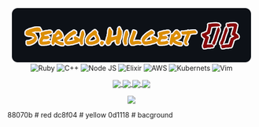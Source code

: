 <div align="center">
  <img alt="Sergio Hilgert" src="assets/sergio.hilgert.png" />
</div>
<div align="center">
<img src="https://readme-components.vercel.app/api?component=logo&logo=ruby&text=false&fill=0d1118&svgfill=cc0000" alt="Ruby">
<img src="https://readme-components.vercel.app/api?component=logo&logo=cplusplus&text=false&fill=0d1118&svgfill=5E97D0" alt="C++">
<img src="https://readme-components.vercel.app/api?component=logo&logo=node.js&text=false&fill=0d1118&svgfill=659b60" alt="Node JS">
<img src="https://readme-components.vercel.app/api?component=logo&logo=elixir&text=false&fill=0d1118&svgfill=811eb6
" alt="Elixir">
<img src="https://readme-components.vercel.app/api?component=logo&logo=amazonaws&text=false&fill=0d1118&svgfill=FF9900" alt="AWS">
<img src="https://readme-components.vercel.app/api?component=logo&logo=kubernetes&text=false&fill=0d1118&svgfill=326ce5&animation=spin" alt="Kubernets">
<img src="https://readme-components.vercel.app/api?component=logo&logo=vim&text=false&fill=0d1118&svgfill=029031&" alt="Vim">
</div>

<p align="center">
  <a href="https://github.com/okamimks">
    <img align="center"
         height="150em"
         src="https://github-readme-stats.vercel.app/api?username=sergio-hilgert&show_icons=true&include_all_commits=true&count_private=true&theme=apprentice&hide_border=true&bg_color=0D1117" />
  </a>

  <a href="https://github.com/okamimks">
    <img align="center"
         height="150em"
         src="https://github-readme-streak-stats.herokuapp.com/?user=sergio-hilgert&theme=black-ice&hide_border=true&stroke=0000&background=0D1118&ring=dc8f04&fire=dc8f04&currStreakLabel=dc8f04" />
  </a>
  <a href="https://github.com/okamimks">
    <img align="center"
         height="150em"
         src="https://github-readme-stats.vercel.app/api/top-langs?username=OkamiMks&show_icons=true&include_all_commits=true&count_private=true&theme=apprentice&hide_border=true&bg_color=0D1117&layout=compact"
    />
  </a>
    <a href="https://github.com/okamimks">
    <img align="center"
         height="150em"
         src="https://activity-graph.herokuapp.com/graph?username=OkamiMks&custom_title=My%20Activity%20Graph!&hide_border=true&bg_color=0D1117&line=fff&point=fff&theme=github" />
  </a>
</p>

<p align="center">
  <a href="https://github.com/okamimks">
    <img
      align="center"
      src="https://github-profile-trophy.vercel.app/?username=okamimks&theme=onedark&no-frame=true&row=1&&margin-w=20&no-bg=true"/>
  </a>
</a>
</p>





88070b # red
dc8f04 # yellow
0d1118 # bacground
